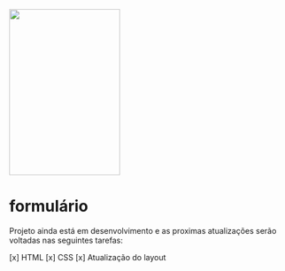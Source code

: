 <a href="https://aimeos.org/">
    <img src="../form/img.jpg.png" width="200" height="300"/>
</a>

# formulário

Projeto ainda está em desenvolvimento e as proximas atualizações serão voltadas nas seguintes tarefas:

[x] HTML
[x] CSS
[x] Atualização do layout

